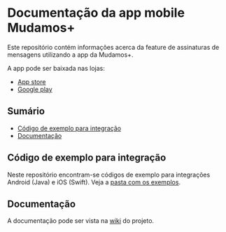 # Documentação da app mobile Mudamos+

Este repositório contém informações acerca da feature de assinaturas de mensagens utilizando a app da Mudamos+.

A app pode ser baixada nas lojas:

- [App store](https://itunes.apple.com/br/app/mudamos/id1214485690?ls=1&mt=8)
- [Google play](https://play.google.com/store/apps/details?id=org.mudamos.petition)

## Sumário

- [Código de exemplo para integração](#código-de-exemplo-para-integração)
- [Documentação](#documentação)

## Código de exemplo para integração

Neste repositório encontram-se códigos de exemplo para integrações Android (Java) e iOS (Swift). Veja a [pasta com os exemplos](examples).

## Documentação

A documentação pode ser vista na [wiki](https://github.com/itsriodejaneiro/app-mudamos-docs/wiki) do projeto.
